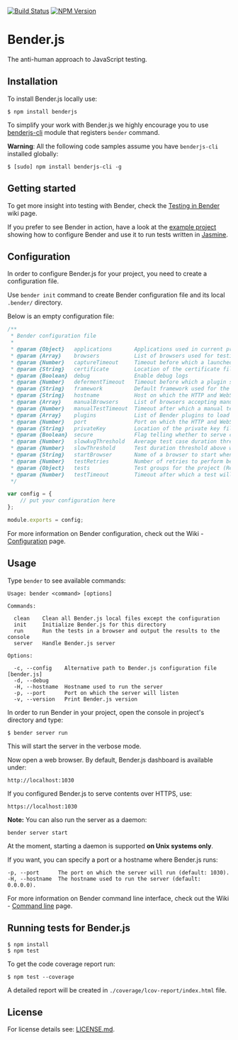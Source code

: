 [![Build Status](https://travis-ci.org/benderjs/benderjs.svg?branch=master)](https://travis-ci.org/benderjs/benderjs)
[![NPM Version](http://img.shields.io/npm/v/benderjs.svg)](https://www.npmjs.org/package/benderjs)

# Bender.js

The anti-human approach to JavaScript testing.

## Installation

To install Bender.js locally use:

```
$ npm install benderjs
```

To simplify your work with Bender.js we highly encourage you to use [benderjs-cli](https://github.com/benderjs/benderjs-cli) module that registers `bender` command.

**Warning**: All the following code samples assume you have `benderjs-cli` installed globally:

```
$ [sudo] npm install benderjs-cli -g
```

## Getting started

To get more insight into testing with Bender, check the [Testing in Bender](https://github.com/benderjs/benderjs/wiki/Testing-in-Bender) wiki page.

If you prefer to see Bender in action, have a look at the [example project](https://github.com/benderjs/benderjs-example-project) showing how to configure Bender and use it to run tests written in [Jasmine](http://jasmine.github.io/).

## Configuration

In order to configure Bender.js for your project, you need to create a configuration file.

Use `bender init` command to create Bender configuration file and its local `.bender/` directory.

Below is an empty configuration file:

```javascript
/**
 * Bender configuration file
 *
 * @param {Object}   applications       Applications used in current project
 * @param {Array}    browsers           List of browsers used for testing
 * @param {Number}   captureTimeout     Timeout before which a launched browser should connect to the server
 * @param {String}   certificate		Location of the certificate file
 * @param {Boolean}  debug              Enable debug logs
 * @param {Number}   defermentTimeout	Timeout before which a plugin should finish initializing on a test page
 * @param {String}   framework          Default framework used for the tests
 * @param {String}   hostname           Host on which the HTTP and WebSockets servers will listen
 * @param {Array}    manualBrowsers     List of browsers accepting manual tests
 * @param {Number}   manualTestTimeout  Timeout after which a manual test is marked as failed
 * @param {Array}    plugins            List of Bender plugins to load at startup (Required)
 * @param {Number}   port               Port on which the HTTP and WebSockets servers will listen
 * @param {String}   privateKey			Location of the private key file
 * @param {Boolean}  secure				Flag telling whether to serve contents over HTTPS and WSS
 * @param {Number}   slowAvgThreshold   Average test case duration threshold above which a test is marked as slow
 * @param {Number}   slowThreshold      Test duration threshold above which a test is marked as slow
 * @param {String}   startBrowser       Name of a browser to start when executing bender run command
 * @param {Number}   testRetries        Number of retries to perform before marking a test as failed
 * @param {Object}   tests              Test groups for the project (Required)
 * @param {Number}   testTimeout        Timeout after which a test will be fetched again
 */

var config = {
	// put your configuration here
};

module.exports = config;
```

For more information on Bender configuration, check out the Wiki - [Configuration](https://github.com/benderjs/benderjs/wiki/Configuration) page.

## Usage

Type `bender` to see available commands:

```
Usage: bender <command> [options]

Commands:

  clean    Clean all Bender.js local files except the configuration
  init     Initialize Bender.js for this directory
  run      Run the tests in a browser and output the results to the console
  server   Handle Bender.js server

Options:

  -c, --config    Alternative path to Bender.js configuration file [bender.js]
  -d, --debug
  -H, --hostname  Hostname used to run the server
  -p, --port      Port on which the server will listen
  -v, --version   Print Bender.js version
```

In order to run Bender in your project, open the console in project's directory and type:

```
$ bender server run
```

This will start the server in the verbose mode.

Now open a web browser. By default, Bender.js dashboard is available under:

```
http://localhost:1030
```

If you configured Bender.js to serve contents over HTTPS, use:

```
https://localhost:1030
```

**Note:** You can also run the server as a daemon:

```
bender server start
```

At the moment, starting a daemon is supported **on Unix systems only**.

If you want, you can specify a port or a hostname where Bender.js runs:

```
-p, --port      The port on which the server will run (default: 1030).
-H, --hostname  The hostname used to run the server (default: 0.0.0.0).
```

For more information on Bender command line interface, check out the Wiki - [Command line](https://github.com/benderjs/benderjs/wiki/Command-line) page.

## Running tests for Bender.js

```
$ npm install
$ npm test
```

To get the code coverage report run:

```
$ npm test --coverage
```

A detailed report will be created in `./coverage/lcov-report/index.html` file.

License
-------

For license details see: [LICENSE.md](https://github.com/benderjs/benderjs/blob/master/LICENSE.md).
